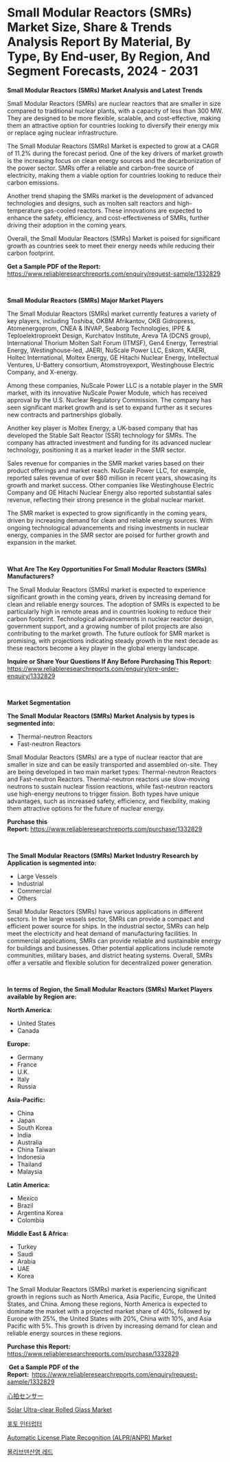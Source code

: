 <p><h1>Small Modular Reactors (SMRs) Market Size, Share & Trends Analysis Report By Material, By Type, By End-user, By Region, And Segment Forecasts, 2024 - 2031</h1></p><p><strong>Small Modular Reactors (SMRs) Market Analysis and Latest Trends</strong></p>
<p><p>Small Modular Reactors (SMRs) are nuclear reactors that are smaller in size compared to traditional nuclear plants, with a capacity of less than 300 MW. They are designed to be more flexible, scalable, and cost-effective, making them an attractive option for countries looking to diversify their energy mix or replace aging nuclear infrastructure.</p><p>The Small Modular Reactors (SMRs) Market is expected to grow at a CAGR of 11.2% during the forecast period. One of the key drivers of market growth is the increasing focus on clean energy sources and the decarbonization of the power sector. SMRs offer a reliable and carbon-free source of electricity, making them a viable option for countries looking to reduce their carbon emissions.</p><p>Another trend shaping the SMRs market is the development of advanced technologies and designs, such as molten salt reactors and high-temperature gas-cooled reactors. These innovations are expected to enhance the safety, efficiency, and cost-effectiveness of SMRs, further driving their adoption in the coming years.</p><p>Overall, the Small Modular Reactors (SMRs) Market is poised for significant growth as countries seek to meet their energy needs while reducing their carbon footprint.</p></p>
<p><strong>Get a Sample PDF of the Report:&nbsp;</strong> <a href="https://www.reliableresearchreports.com/enquiry/request-sample/1332829">https://www.reliableresearchreports.com/enquiry/request-sample/1332829</a></p>
<p>&nbsp;</p>
<p><strong>Small Modular Reactors (SMRs) Major Market Players</strong></p>
<p><p>The Small Modular Reactors (SMRs) market currently features a variety of key players, including Toshiba, OKBM Afrikantov, OKB Gidropress, Atomenergoprom, CNEA & INVAP, Seaborg Technologies, IPPE & Teploelektroproekt Design, Kurchatov Institute, Areva TA (DCNS group), International Thorium Molten Salt Forum (ITMSF), Gen4 Energy, Terrestrial Energy, Westinghouse-led, JAERI, NuScale Power LLC, Eskom, KAERI, Holtec International, Moltex Energy, GE Hitachi Nuclear Energy, Intellectual Ventures, U-Battery consortium, Atomstroyexport, Westinghouse Electric Company, and X-energy.</p><p>Among these companies, NuScale Power LLC is a notable player in the SMR market, with its innovative NuScale Power Module, which has received approval by the U.S. Nuclear Regulatory Commission. The company has seen significant market growth and is set to expand further as it secures new contracts and partnerships globally.</p><p>Another key player is Moltex Energy, a UK-based company that has developed the Stable Salt Reactor (SSR) technology for SMRs. The company has attracted investment and funding for its advanced nuclear technology, positioning it as a market leader in the SMR sector.</p><p>Sales revenue for companies in the SMR market varies based on their product offerings and market reach. NuScale Power LLC, for example, reported sales revenue of over $80 million in recent years, showcasing its growth and market success. Other companies like Westinghouse Electric Company and GE Hitachi Nuclear Energy also reported substantial sales revenue, reflecting their strong presence in the global nuclear market.</p><p>The SMR market is expected to grow significantly in the coming years, driven by increasing demand for clean and reliable energy sources. With ongoing technological advancements and rising investments in nuclear energy, companies in the SMR sector are poised for further growth and expansion in the market.</p></p>
<p>&nbsp;</p>
<p><strong>What Are The Key Opportunities For Small Modular Reactors (SMRs) Manufacturers?</strong></p>
<p><p>The Small Modular Reactors (SMRs) market is expected to experience significant growth in the coming years, driven by increasing demand for clean and reliable energy sources. The adoption of SMRs is expected to be particularly high in remote areas and in countries looking to reduce their carbon footprint. Technological advancements in nuclear reactor design, government support, and a growing number of pilot projects are also contributing to the market growth. The future outlook for SMR market is promising, with projections indicating steady growth in the next decade as these reactors become a key player in the global energy landscape.</p></p>
<p><strong>Inquire or Share Your Questions If Any Before Purchasing This Report:</strong> <a href="https://www.reliableresearchreports.com/enquiry/pre-order-enquiry/1332829">https://www.reliableresearchreports.com/enquiry/pre-order-enquiry/1332829</a></p>
<p>&nbsp;</p>
<p><strong>Market Segmentation</strong></p>
<p><strong>The Small Modular Reactors (SMRs) Market Analysis by types is segmented into:</strong></p>
<p><ul><li>Thermal-neutron Reactors</li><li>Fast-neutron Reactors</li></ul></p>
<p><p>Small Modular Reactors (SMRs) are a type of nuclear reactor that are smaller in size and can be easily transported and assembled on-site. They are being developed in two main market types: Thermal-neutron Reactors and Fast-neutron Reactors. Thermal-neutron reactors use slow-moving neutrons to sustain nuclear fission reactions, while fast-neutron reactors use high-energy neutrons to trigger fission. Both types have unique advantages, such as increased safety, efficiency, and flexibility, making them attractive options for the future of nuclear energy.</p></p>
<p><strong>Purchase this Report:&nbsp;</strong><a href="https://www.reliableresearchreports.com/purchase/1332829">https://www.reliableresearchreports.com/purchase/1332829</a></p>
<p>&nbsp;</p>
<p><strong>The Small Modular Reactors (SMRs) Market Industry Research by Application is segmented into:</strong></p>
<p><ul><li>Large Vessels</li><li>Industrial</li><li>Commercial</li><li>Others</li></ul></p>
<p><p>Small Modular Reactors (SMRs) have various applications in different sectors. In the large vessels sector, SMRs can provide a compact and efficient power source for ships. In the industrial sector, SMRs can help meet the electricity and heat demand of manufacturing facilities. In commercial applications, SMRs can provide reliable and sustainable energy for buildings and businesses. Other potential applications include remote communities, military bases, and district heating systems. Overall, SMRs offer a versatile and flexible solution for decentralized power generation.</p></p>
<p>&nbsp;</p>
<p><strong>In terms of Region, the Small Modular Reactors (SMRs) Market Players available by Region are:</strong></p>
<p>
    <p> <strong> North America: </strong>
        <ul>
            <li>United States</li>
            <li>Canada</li>
        </ul>
        </p> 
    <p> <strong> Europe: </strong>
        <ul>
            <li>Germany</li>
            <li>France</li>
            <li>U.K.</li>
            <li>Italy</li>
            <li>Russia</li>
        </ul>
        </p> 
    <p> <strong> Asia-Pacific: </strong>
        <ul>
            <li>China</li>
            <li>Japan</li>
            <li>South Korea</li>
            <li>India</li>
            <li>Australia</li>
            <li>China Taiwan</li>
            <li>Indonesia</li>
            <li>Thailand</li>
            <li>Malaysia</li>
        </ul>
        </p> 
    <p> <strong> Latin America: </strong>
        <ul>
            <li>Mexico</li>
            <li>Brazil</li>
            <li>Argentina Korea</li>
            <li>Colombia</li>
        </ul>
        </p> 
    <p> <strong> Middle East & Africa: </strong>
        <ul>
            <li>Turkey</li>
            <li>Saudi</li>
            <li>Arabia</li>
            <li>UAE</li>
            <li>Korea</li>
        </ul>
    </p>
    </p>
<p><p>The Small Modular Reactors (SMRs) market is experiencing significant growth in regions such as North America, Asia Pacific, Europe, the United States, and China. Among these regions, North America is expected to dominate the market with a projected market share of 40%, followed by Europe with 25%, the United States with 20%, China with 10%, and Asia Pacific with 5%. This growth is driven by increasing demand for clean and reliable energy sources in these regions.</p></p>
<p><strong>Purchase this Report: </strong><a href="https://www.reliableresearchreports.com/purchase/1332829">https://www.reliableresearchreports.com/purchase/1332829</a></p>
<p>&nbsp;<strong>Get a Sample PDF of the Report:&nbsp;&nbsp;</strong><a href="https://www.reliableresearchreports.com/enquiry/request-sample/1332829">https://www.reliableresearchreports.com/enquiry/request-sample/1332829</a></p>
<p><strong></strong></p>
<p><p><a href="https://github.com/hwbcz413288296/Market-Research-Report-List-1/blob/main/874362216743.md">心拍センサー</a></p><p><a href="https://issuu.com/reportprime-2/docs/solar-ultra-clear-rolled-glass-market-size-2030.pp">Solar Ultra-clear Rolled Glass Market</a></p><p><a href="https://github.com/fredrickeglers/Market-Research-Report-List-1/blob/main/127196315716.md">포토 인터럽터</a></p><p><a href="https://issuu.com/reportprime-2/docs/automatic-license-plate-recognition-alpranpr-marke">Automatic License Plate Recognition (ALPR/ANPR) Market</a></p><p><a href="https://medium.com/@rudyswaniafgwski56664/%EB%AA%B0%EB%A6%AC%EB%B8%8C%EB%8D%B0%EC%9D%B4%ED%8A%B8-%EB%A0%88%EB%93%9C-%EC%8B%9C%EC%9E%A5-%EA%B2%BD%EC%9F%81-%EB%B6%84%EC%84%9D-%EC%8B%9C%EC%9E%A5-%EB%8F%99%ED%96%A5-%EB%B0%8F-2031%EB%85%84%EA%B9%8C%EC%A7%80%EC%9D%98-%EC%98%88%EC%B8%A1-470f17a75a83">몰리브덴산염 레드</a></p></p>